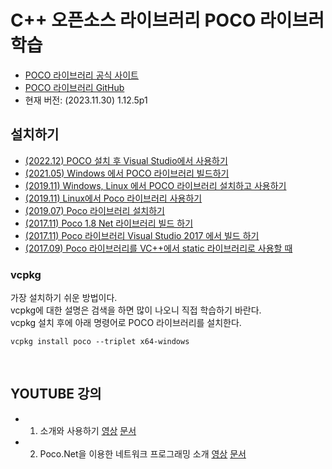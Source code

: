 # C++ 오픈소스 라이브러리 POCO 라이브러 학습
- [POCO 라이브러리 공식 사이트](https://pocoproject.org/ )  
- [POCO 라이브러리 GitHub](https://github.com/pocoproject/poco )  
- 현재 버전: (2023.11.30) 1.12.5p1
  
  
## 설치하기 
- [(2022.12) POCO 설치 후 Visual Studio에서 사용하기](https://smoh.tistory.com/482 )
- [(2021.05) Windows 에서 POCO 라이브러리 빌드하기](https://blog.naver.com/sonmg/222348986911 )
- [(2019.11) Windows, Linux 에서 POCO 라이브러리 설치하고 사용하기](./docs/build_2019-11.md )
- [(2019.11) Linux에서 Poco 라이브러리 사용하기](https://docs.google.com/document/d/17QCamZ0KrLKrnKAFg375EfTWy61QhgWqaswoYAIM9fo/edit?usp=sharing )
- [(2019.07) Poco 라이브러리 설치하기](https://jacking75.github.io/C++_poco_install/ )  
- [(2017.11) Poco 1.8 Net 라이브러리 빌드 하기](https://jacking75.github.io/cpp_poco_net_1-8_build/)
- [(2017.11) Poco 라이브러리 Visual Studio 2017 에서 빌드 하기](https://jacking75.github.io/cpp_poco_build_vs2017/ )
- [(2017.09) Poco 라이브러리를 VC++에서 static 라이브러리로 사용할 때](https://jacking75.github.io/C++_poco_use_static_lib/ )
  
   
### vcpkg 
가장 설치하기 쉬운 방법이다.  
vcpkg에 대한 설명은 검색을 하면 많이 나오니 직접 학습하기 바란다.  
vcpkg 설치 후에 아래 명령어로 POCO 라이브러리를 설치한다.  
```
vcpkg install poco --triplet x64-windows
```  
   
<br>     
   
   
## YOUTUBE 강의    
- 01. 소개와 사용하기 [영상](https://youtu.be/GFU1HxxVKx0?si=9OiLYIoqFlaVPb4k ) [문서](https://docs.google.com/presentation/d/e/2PACX-1vSOnOCrEOzG2ibKyQhjEtWlvbROCwbn7S6ZihGm3fIuqZ0WOKiKyCqoEJQ8XakRH3mLcUFfmW-jkONJ/pub?start=false&loop=false&delayms=3000 )
- 02. Poco.Net을 이용한 네트워크 프로그래밍 소개 [영상](https://youtu.be/g49BA8I9aQ8?si=FCSpYFZMk9ej4USd ) [문서](https://docs.google.com/presentation/d/e/2PACX-1vSky41dsHEnn5SktQp__a3LfFree7hobZiHhKCtXovXecLphOdctzMf41CEGG2YRjcW_vGQJ4HM4t4N/pub?start=false&loop=false&delayms=3000 )
   